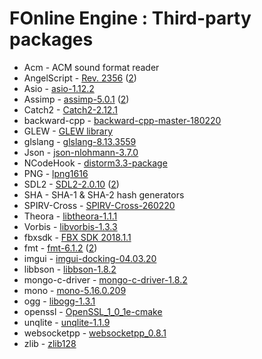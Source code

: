# FOnline Engine : Third-party packages

* Acm - ACM sound format reader
* AngelScript - [Rev. 2356](https://www.angelcode.com/angelscript/) ([2](http://svn.code.sf.net/p/angelscript/code))
* Asio - [asio-1.12.2](https://think-async.com/Asio/)
* Assimp - [assimp-5.0.1](http://www.assimp.org/) ([2](https://github.com/assimp/assimp))
* Catch2 - [Catch2-2.12.1](https://github.com/catchorg/Catch2)
* backward-cpp - [backward-cpp-master-180220](https://github.com/bombela/backward-cpp)
* GLEW - [GLEW library](http://glew.sourceforge.net/)
* glslang - [glslang-8.13.3559](https://github.com/KhronosGroup/glslang)
* Json - [json-nlohmann-3.7.0](https://github.com/azadkuh/nlohmann_json_release)
* NCodeHook - [distorm3.3-package](https://github.com/gdabah/distorm)
* PNG - [lpng1616](http://www.libpng.org/pub/png/libpng.html)
* SDL2 - [SDL2-2.0.10](https://www.libsdl.org/download-2.0.php) ([2](https://github.com/spurious/SDL-mirror))
* SHA - SHA-1 & SHA-2 hash generators
* SPIRV-Cross - [SPIRV-Cross-260220](https://github.com/KhronosGroup/SPIRV-Cross)
* Theora - [libtheora-1.1.1](https://www.theora.org/downloads/)
* Vorbis - [libvorbis-1.3.3](https://xiph.org/vorbis/)
* fbxsdk - [FBX SDK 2018.1.1](https://www.autodesk.com/developer-network/platform-technologies/fbx-sdk-2018-1-1)
* fmt - [fmt-6.1.2](https://fmt.dev/latest/index.html) ([2](https://github.com/fmtlib/fmt))
* imgui - [imgui-docking-04.03.20](https://github.com/ocornut/imgui)
* libbson - [libbson-1.8.2](http://mongoc.org/libbson/current/index.html)
* mongo-c-driver - [mongo-c-driver-1.8.2](https://github.com/mongodb/mongo-c-driver)
* mono - [mono-5.16.0.209](https://www.mono-project.com/)
* ogg - [libogg-1.3.1](https://xiph.org/ogg/)
* openssl - [OpenSSL_1_0_1e-cmake](https://github.com/pol51/OpenSSL-CMake)
* unqlite - [unqlite-1.1.9](https://unqlite.org/)
* websocketpp - [websocketpp_0.8.1](https://github.com/zaphoyd/websocketpp)
* zlib - [zlib128](https://www.zlib.net/)
